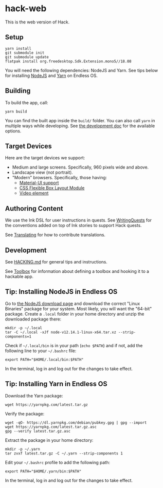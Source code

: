 # hack-web

This is the web version of Hack.

## Setup

    yarn install
    git submodule init
    git submodule update
    flatpak install org.freedesktop.Sdk.Extension.mono5//18.08

You will need the following dependencies: NodeJS and Yarn. See tips
below for installing [NodeJS](#tip-installing-nodejs-in-endless-os)
and [Yarn](#tip-installing-yarn-in-endless-os) on Endless OS.

## Building

To build the app, call:

    yarn build

You can find the built app inside the `build/` folder. You can also
call `yarn` in multiple ways while developing. See [the development
doc](./HACKING.md#run-test-build) for the available options.

## Target Devices

Here are the target devices we support:

- Medium and large screens. Specifically, 960 pixels wide and above.
- Landscape view (not portrait).
- "Modern" browsers. Specifically, those having:
  - [Material-UI support](https://material-ui.com/getting-started/supported-platforms/#browser)
  - [CSS Flexible Box Layout Module](https://caniuse.com/#feat=flexbox)
  - [Video element](https://caniuse.com/#feat=video)

## Authoring Content

We use the Ink DSL for user instructions in quests. See
[WritingQuests](docs/WritingQuests.md) for the conventions added on
top of Ink stories to support Hack quests.

See [Translating](./docs/Translating.md) for how to contribute
translations.

## Development

See [HACKING.md](./HACKING.md) for general tips and instructions.

See [Toolbox](./docs/Toolbox.md) for information about defining a
toolbox and hooking it to a hackable app.

## Tip: Installing NodeJS in Endless OS

Go to [the NodeJS download page](https://nodejs.org/en/download/) and
download the correct "Linux Binaries" package for your system. Most
likely, you will want the "64-bit" package. Create a `.local` folder
in your home directory and unzip the downloaded package there:

    mkdir -p ~/.local
    tar -C ~/.local -xJf node-v12.14.1-linux-x64.tar.xz --strip-components=1

Check if `~/.local/bin` is in your path (`echo $PATH`) and if not, add
the following line to your `~/.bashrc` file:

    export PATH="$HOME/.local/bin:$PATH"

In the terminal, log in and log out for the changes to take effect.

## Tip: Installing Yarn in Endless OS

Download the Yarn package:

    wget https://yarnpkg.com/latest.tar.gz

Verify the package:

    wget -qO- https://dl.yarnpkg.com/debian/pubkey.gpg | gpg --import
    wget https://yarnpkg.com/latest.tar.gz.asc
    gpg --verify latest.tar.gz.asc

Extract the package in your home directory:

    mkdir -p ~/.yarn
    tar zvxf latest.tar.gz -C ~/.yarn --strip-components 1

Edit your `~/.bashrc` profile to add the following path:

    export PATH="$HOME/.yarn/bin:$PATH"

In the terminal, log in and log out for the changes to take effect.
